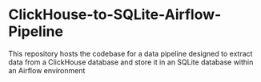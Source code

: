 # ClickHouse-to-SQLite-Airflow-Pipeline
This repository hosts the codebase for a data pipeline designed to extract data from a ClickHouse database and store it in an SQLite database within an Airflow environment
